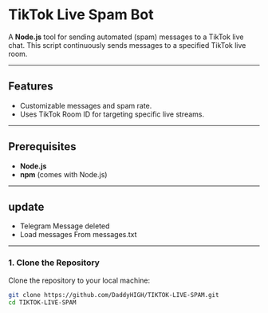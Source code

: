 # TikTok Live Spam Bot

A **Node.js** tool for sending automated (spam) messages to a TikTok live chat. This script continuously sends messages to a specified TikTok live room.

---

## Features
- Customizable messages and spam rate.
- Uses TikTok Room ID for targeting specific live streams.

---

## Prerequisites
- **Node.js**
- **npm** (comes with Node.js)
---


## update
- Telegram Message deleted 
- Load messages From messages.txt
---
### 1. Clone the Repository
Clone the repository to your local machine:
```bash
git clone https://github.com/DaddyHIGH/TIKTOK-LIVE-SPAM.git
cd TIKTOK-LIVE-SPAM
